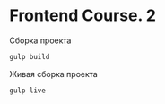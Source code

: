 # Frontend Course. 2

Сборка проекта
```bash
gulp build
```

Живая сборка проекта
```bash
gulp live
```
